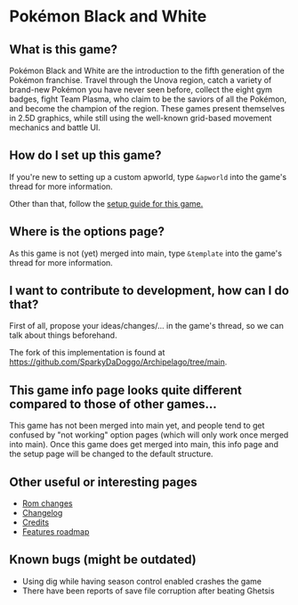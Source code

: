 # Pokémon Black and White

## What is this game?

Pokémon Black and White are the introduction to the fifth generation of the Pokémon franchise. 
Travel through the Unova region, catch a variety of brand-new Pokémon you have never seen before, 
collect the eight gym badges, fight Team Plasma, who claim to be the saviors of all the Pokémon, 
and become the champion of the region.
These games present themselves in 2.5D graphics, 
while still using the well-known grid-based movement mechanics and battle UI. 

## How do I set up this game?

If you're new to setting up a custom apworld, type `&apworld` into the game's thread for more information.

Other than that, follow the [setup guide for this game.](setup_en.md)

## Where is the options page?

As this game is not (yet) merged into main, type `&template` into the game's thread for more information.

## I want to contribute to development, how can I do that?

First of all, propose your ideas/changes/... in the game's thread, so we can talk about things beforehand.

The fork of this implementation is found at https://github.com/SparkyDaDoggo/Archipelago/tree/main.

## This game info page looks quite different compared to those of other games...

This game has not been merged into main yet, and people tend to get confused by "not working" option pages 
(which will only work once merged into main).
Once this game does get merged into main, this info page and the setup page will be changed to the default structure.

## Other useful or interesting pages

- [Rom changes](rom%20changes.md)
- [Changelog](changelog.md)
- [Credits](credits.md)
- [Features roadmap](roadmap.md)

## Known bugs (might be outdated)

- Using dig while having season control enabled crashes the game
- There have been reports of save file corruption after beating Ghetsis
